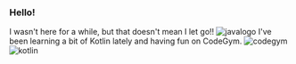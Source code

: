 ### Hello! 

I wasn't here for a while, but that doesn't mean I let go!!
![javalogo](https://en.wikipedia.org/wiki/Java_(programming_language)#/media/File:Java_programming_language_logo.svg)
I've been learning a bit of Kotlin lately and having fun on CodeGym.
![codegym](https://codegym.cc/assets/images/site/logo/logo-cg-full.svg)
![kotlin](https://www.logo.wine/a/logo/Kotlin_(programming_language)/Kotlin_(programming_language)-Logo.wine.svg)

